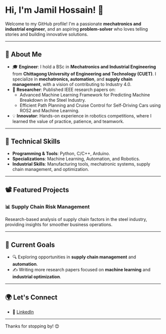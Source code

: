 # Hi, I'm Jamil Hossain! 👋

Welcome to my GitHub profile! I'm a passionate **mechatronics and industrial engineer**, and an aspiring **problem-solver** who loves telling stories and building innovative solutions. 

---

## 🌟 About Me

- 🎓 **Engineer**: I hold a BSc in **Mechatronics and Industrial Engineering** from **Chittagong University of Engineering and Technology (CUET)**. I specialize in **mechatronics, automation**, and **supply chain management**, with a vision of contributing to Industry 4.0.
- 📜 **Researcher**: Published IEEE research papers on:
  - Advanced Machine Learning Framework for Predicting Machine Breakdown in the Steel Industry.
  - Efficient Path Planning and Cruise Control for Self-Driving Cars using ROS2 and Machine Learning.
- 💡 **Innovator**: Hands-on experience in robotics competitions, where I learned the value of practice, patience, and teamwork.

---

## 🔧 Technical Skills

- **Programming & Tools**: Python, C/C++, Arduino.
- **Specializations**: Machine Learning, Automation, and Robotics.
- **Industrial Skills**: Manufacturing tools, mechatronic systems, supply chain management, and optimization.

---

## 📽️ Featured Projects

### 📊 Supply Chain Risk Management
Research-based analysis of supply chain factors in the steel industry, providing insights for smoother business operations.

---

## 📖 Current Goals

- 🔍 Exploring opportunities in **supply chain management** and **automation**.
- ✍️ Writing more research papers focused on **machine learning** and **industrial optimization**.

---

## 🌍 Let's Connect

- 💼 [LinkedIn](https://www.linkedin.com/in/jamil-hossain/)

---

Thanks for stopping by! 😊
